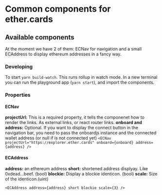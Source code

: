 # Common components for ether.cards



## Available components

At the moment we have 2 of them:
ECNav for navigation and a small ECAddress to display ethereum addresses in a fancy way.

### Developing

To start `yarn build-watch`. This runs rollup in watch mode.
In a new terminal you can run the playground app (`yarn start`), and import the components.

### Properties

#### ECNav
__projectUrl:__ This is a required property, it tells the componenet how to render the links. As external links, or react router links.
__onboard and address:__ Optional. If you want to display the connect button in the navigation bar, you need to pass the onboardjs instance and the connected wallet address (or null if is not connected yet)
`<ECNav projectUrl="https://explorer.ether.cards" onboard={onboard} address={address} />`

#### ECAddress
__address:__ an ethereum address
__short:__ shortened address displyay. Like 0xdead...beef. (bool)
__blockie:__ Display a blockie identicon. (bool)
__scale:__ Size of the identicon.(uint)

`<ECAddress address={address} short blockie scale={3} />`





